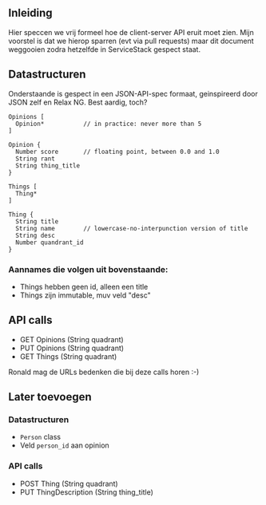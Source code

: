 Inleiding
---------

Hier speccen we vrij formeel hoe de client-server API eruit moet zien.
Mijn voorstel is dat we hierop sparren (evt via pull requests) maar dit
document weggooien zodra hetzelfde in ServiceStack gespect staat.


Datastructuren
--------------

Onderstaande is gespect in een JSON-API-spec formaat, geinspireerd door 
JSON zelf en Relax NG. Best aardig, toch?


    Opinions [
      Opinion*           // in practice: never more than 5
    ]

    Opinion {
      Number score       // floating point, between 0.0 and 1.0
      String rant        
      String thing_title 
    }

    Things [
      Thing*
    ]

    Thing {
      String title 
      String name        // lowercase-no-interpunction version of title
      String desc
      Number quandrant_id
    }


### Aannames die volgen uit bovenstaande:

* Things hebben geen id, alleen een title
* Things zijn immutable, muv veld "desc"


API calls
---------

* GET Opinions (String quadrant)
* PUT Opinions (String quadrant)
* GET Things (String quadrant)

Ronald mag de URLs bedenken die bij deze calls horen :-)


Later toevoegen
---------------

### Datastructuren

* `Person` class
* Veld `person_id` aan opinion

### API calls

* POST Thing (String quadrant)
* PUT ThingDescription (String thing_title)

